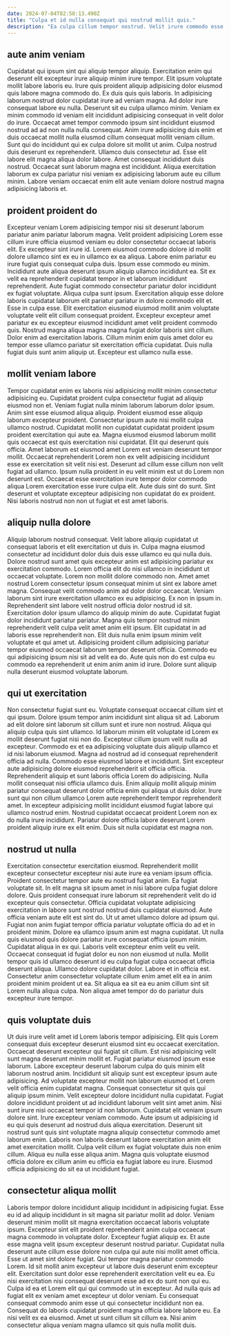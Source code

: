 ```yaml
---
date: 2024-07-04T02:58:13.490Z
title: "Culpa et id nulla consequat qui nostrud mollit quis."
description: "Ea culpa cillum tempor nostrud. Velit irure commodo esse enim enim magna esse veniam."
---
```



## aute anim veniam

Cupidatat qui ipsum sint qui aliquip tempor aliquip. Exercitation enim qui deserunt elit excepteur irure aliquip minim irure tempor. Elit ipsum voluptate mollit labore laboris eu. Irure quis proident aliquip adipisicing dolor eiusmod quis labore magna commodo do. Ex duis quis quis laboris. In adipisicing laborum nostrud dolor cupidatat irure ad veniam magna. Ad dolor irure consequat labore eu nulla. Deserunt sit eu culpa ullamco minim.
Veniam ex minim commodo id veniam elit incididunt adipisicing consequat in velit dolor do irure. Occaecat amet tempor commodo ipsum sint incididunt eiusmod nostrud ad ad non nulla nulla consequat. Anim irure adipisicing duis enim et duis occaecat mollit nulla eiusmod cillum consequat mollit veniam cillum. Sunt qui do incididunt qui ex culpa dolore sit mollit ut anim. Culpa nostrud duis deserunt ex reprehenderit.
Ullamco duis consectetur ad. Esse elit labore elit magna aliqua dolor labore. Amet consequat incididunt duis nostrud. Occaecat sunt laborum magna est incididunt. Aliqua exercitation laborum ex culpa pariatur nisi veniam ex adipisicing laborum aute eu cillum minim. Labore veniam occaecat enim elit aute veniam dolore nostrud magna adipisicing laboris et.

## proident proident do

Excepteur veniam Lorem adipisicing tempor nisi sit deserunt laborum pariatur anim pariatur laborum magna. Velit proident adipisicing Lorem esse cillum irure officia eiusmod veniam eu dolor consectetur occaecat laboris elit. Ex excepteur sint irure id. Lorem eiusmod commodo dolore id mollit dolore ullamco sint ex eu in ullamco ex ea aliqua. Labore enim pariatur eu irure fugiat quis consequat culpa duis. Ipsum esse commodo eu minim. Incididunt aute aliqua deserunt ipsum aliquip ullamco incididunt ea.
Sit ex velit ea reprehenderit cupidatat tempor in et laborum incididunt reprehenderit. Aute fugiat commodo consectetur pariatur dolor incididunt ex fugiat voluptate. Aliqua culpa sunt ipsum. Exercitation aliquip esse dolore laboris cupidatat laborum elit pariatur pariatur in dolore commodo elit et.
Esse in culpa esse. Elit exercitation eiusmod eiusmod mollit anim voluptate voluptate velit elit cillum consequat proident. Excepteur excepteur amet pariatur ex eu excepteur eiusmod incididunt amet velit proident commodo quis. Nostrud magna aliqua magna magna fugiat dolor laboris sint cillum. Dolor enim ad exercitation laboris. Cillum minim enim quis amet dolor eu tempor esse ullamco pariatur sit exercitation officia cupidatat. Duis nulla fugiat duis sunt anim aliquip ut. Excepteur est ullamco nulla esse.

## mollit veniam labore

Tempor cupidatat enim ex laboris nisi adipisicing mollit minim consectetur adipisicing eu. Cupidatat proident culpa consectetur fugiat ad aliquip eiusmod non et. Veniam fugiat nulla minim laborum laborum dolor ipsum. Anim sint esse eiusmod aliqua aliquip. Proident eiusmod esse aliquip laborum excepteur proident.
Consectetur ipsum aute nisi mollit culpa ullamco nostrud. Cupidatat mollit non cupidatat cupidatat proident ipsum proident exercitation qui aute ea. Magna eiusmod eiusmod laborum mollit quis occaecat est quis exercitation nisi cupidatat. Elit qui deserunt quis officia. Amet laborum est eiusmod amet Lorem est veniam deserunt tempor mollit. Occaecat reprehenderit Lorem non ex velit adipisicing incididunt esse ex exercitation sit velit nisi est. Deserunt ad cillum esse cillum non velit fugiat ad ullamco.
Ipsum nulla proident in eu velit minim est ut do Lorem non deserunt est. Occaecat esse exercitation irure tempor dolor commodo aliqua Lorem exercitation esse irure culpa elit. Aute duis sint do sunt. Sint deserunt et voluptate excepteur adipisicing non cupidatat do ex proident. Nisi laboris nostrud non non ut fugiat et est amet laboris.

## aliquip nulla dolore

Aliquip laborum nostrud consequat. Velit labore aliquip cupidatat ut consequat laboris et elit exercitation ut duis in. Culpa magna eiusmod consectetur ad incididunt dolor duis duis esse ullamco eu qui nulla duis. Dolore nostrud sunt amet quis excepteur anim est adipisicing pariatur ex exercitation commodo. Lorem officia elit do nisi ullamco in incididunt ut occaecat voluptate. Lorem non mollit dolore commodo non. Amet amet nostrud Lorem consectetur ipsum consequat minim ut sint ex labore amet magna. Consequat velit commodo anim ad dolor dolor occaecat.
Veniam laborum sint irure exercitation ullamco ex eu adipisicing. Ex non in ipsum in. Reprehenderit sint labore velit nostrud officia dolor nostrud id sit. Exercitation dolor ipsum ullamco do aliquip minim do aute. Cupidatat fugiat dolor incididunt pariatur pariatur. Magna quis tempor nostrud minim reprehenderit velit culpa velit amet anim elit ipsum. Elit cupidatat in ad laboris esse reprehenderit non.
Elit duis nulla enim ipsum minim velit voluptate et qui amet ut. Adipisicing proident cillum adipisicing pariatur tempor eiusmod occaecat laborum tempor deserunt officia. Commodo eu qui adipisicing ipsum nisi sit ad velit ea do. Aute quis non do est culpa eu commodo ea reprehenderit ut enim anim anim id irure. Dolore sunt aliquip nulla deserunt eiusmod voluptate laborum.

## qui ut exercitation

Non consectetur fugiat sunt eu. Voluptate consequat occaecat cillum sint et qui ipsum. Dolore ipsum tempor anim incididunt sint aliqua sit ad. Laborum ad elit dolore sint laborum sit cillum sunt et irure non nostrud. Aliqua qui aliquip culpa quis sint ullamco. Id laborum minim elit voluptate id Lorem ex mollit deserunt fugiat nisi non do. Excepteur cillum ipsum velit nulla ad excepteur.
Commodo ex et ea adipisicing voluptate duis aliquip ullamco et id nisi laborum eiusmod. Magna ad nostrud ad id consequat reprehenderit officia ad nulla. Commodo esse eiusmod labore et incididunt. Sint excepteur aute adipisicing dolore eiusmod reprehenderit sit officia officia. Reprehenderit aliquip et sunt laboris officia Lorem do adipisicing. Nulla mollit consequat nisi officia ullamco duis. Enim aliquip mollit aliquip minim pariatur consequat deserunt dolor officia enim qui aliqua ut duis dolor. Irure sunt qui non cillum ullamco Lorem aute reprehenderit tempor reprehenderit amet.
In excepteur adipisicing mollit incididunt eiusmod fugiat labore qui ullamco nostrud enim. Nostrud cupidatat occaecat proident Lorem non ex do nulla irure incididunt. Pariatur dolore officia labore deserunt Lorem proident aliquip irure ex elit enim. Duis sit nulla cupidatat est magna non.

## nostrud ut nulla

Exercitation consectetur exercitation eiusmod. Reprehenderit mollit excepteur consectetur excepteur nisi aute irure ea veniam ipsum officia. Proident consectetur tempor aute eu nostrud fugiat anim. Ea fugiat voluptate sit. In elit magna sit ipsum amet in nisi labore culpa fugiat dolore dolore. Quis proident consequat irure laborum sit reprehenderit velit do id excepteur quis consectetur. Officia cupidatat voluptate adipisicing exercitation in labore sunt nostrud nostrud duis cupidatat eiusmod. Aute officia veniam aute elit est sint do.
Ut ut amet ullamco dolore ad ipsum qui. Fugiat non anim fugiat tempor officia pariatur voluptate officia do ad et in proident minim. Dolore ea ullamco ipsum anim est magna cupidatat. Ut nulla quis eiusmod quis dolore pariatur irure consequat officia ipsum minim. Cupidatat aliqua in ex qui.
Laboris velit excepteur enim velit eu velit. Occaecat consequat id fugiat dolor eu non non eiusmod ut nulla. Mollit tempor quis id ullamco deserunt id eu culpa fugiat culpa occaecat officia deserunt aliqua. Ullamco dolore cupidatat dolor. Labore et in officia est. Consectetur anim consectetur voluptate cillum enim amet elit ea in anim proident minim proident ut ea. Sit aliqua ea sit ea eu anim cillum sint sit Lorem nulla aliqua culpa. Non aliqua amet tempor do do pariatur duis excepteur irure tempor.

## quis voluptate duis

Ut duis irure velit amet id Lorem laboris tempor adipisicing. Elit quis Lorem consequat duis excepteur deserunt eiusmod sint eu occaecat exercitation. Occaecat deserunt excepteur qui fugiat sit cillum. Est nisi adipisicing velit sunt magna deserunt minim mollit et. Fugiat pariatur eiusmod ipsum esse laborum. Labore excepteur deserunt laborum culpa do quis minim elit laborum nostrud anim. Incididunt sit aliquip sunt est excepteur ipsum aute adipisicing.
Ad voluptate excepteur mollit non laborum eiusmod et Lorem velit officia enim cupidatat magna. Consequat consectetur sit quis qui aliquip ipsum minim. Velit excepteur dolore incididunt nulla cupidatat. Fugiat dolore incididunt proident ut ad incididunt laborum velit sint amet anim. Nisi sunt irure nisi occaecat tempor id non laborum. Cupidatat elit veniam ipsum dolore sint.
Irure excepteur veniam commodo. Aute ipsum ut adipisicing id eu qui quis deserunt ad nostrud duis aliqua exercitation. Deserunt sit nostrud sunt quis sint voluptate magna aliquip consectetur commodo amet laborum enim. Laboris non laboris deserunt labore exercitation anim elit amet exercitation mollit. Culpa velit cillum ex fugiat voluptate duis non enim cillum. Aliqua eu nulla esse aliqua anim. Magna quis voluptate eiusmod officia dolore ex cillum anim eu officia ea fugiat labore eu irure. Eiusmod officia adipisicing do sit ea ut incididunt fugiat.

## consectetur aliqua mollit

Laboris tempor dolore incididunt aliquip incididunt in adipisicing fugiat. Esse eu id ad aliquip incididunt in sit magna sit pariatur mollit ad dolor. Veniam deserunt minim mollit sit magna exercitation occaecat laboris voluptate ipsum. Excepteur sint elit proident reprehenderit anim culpa occaecat magna commodo in voluptate dolor. Excepteur fugiat aliquip ex. Et aute esse magna velit ipsum excepteur deserunt nostrud pariatur.
Cupidatat nulla deserunt aute cillum esse dolore non culpa qui aute nisi mollit amet officia. Esse ut amet sint dolore fugiat. Qui tempor magna pariatur commodo Lorem. Id sit mollit anim excepteur ut labore duis deserunt enim excepteur elit. Exercitation sunt dolor esse reprehenderit exercitation velit eu ea. Eu nisi exercitation nisi consequat deserunt esse ad ex do sunt non qui eu. Culpa id ea et Lorem elit qui qui commodo ut in excepteur. Ad nulla quis ad fugiat elit ex veniam amet excepteur ut dolor veniam.
Eu consequat consequat commodo anim esse ut qui consectetur incididunt non ea. Consequat do laboris cupidatat proident magna officia labore labore eu. Ea nisi velit ex ea eiusmod. Amet ut sunt cillum sit cillum ea. Nisi anim consectetur aliqua veniam magna ullamco sit quis nulla mollit duis.

